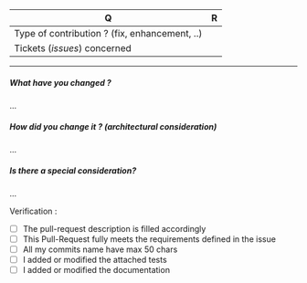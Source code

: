 | Q                                               | R
| ----------------------------------------------- | -------------------------------------------
| Type of contribution ? (fix, enhancement, ..)   | 
| Tickets (_issues_) concerned                    | 

---

##### What have you changed ?
...

##### How did you change it ? (architectural consideration)
...

##### Is there a special consideration?
...

Verification :
 - [ ] The pull-request description is filled accordingly
 - [ ] This Pull-Request fully meets the requirements defined in the issue
 - [ ] All my commits name have max 50 chars
 - [ ] I added or modified the attached tests
 - [ ] I added or modified the documentation